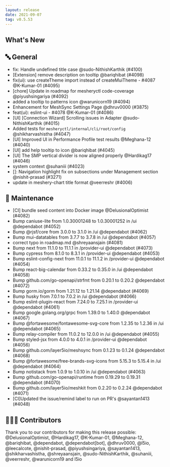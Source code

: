 ```yaml
---
layout: release
date: 2021-09-07
tag: v0.5.53
---
```


## What's New
## 🔤 General
- fix: Handle undefined title case @sudo-NithishKarthik (#4100)
- [Extension] remove description on tooltip @bariqhibat (#4098)
- fix(ui): use createTheme import instead of createMuiTheme - #4087 @K-Kumar-01 (#4095)
- [chore] Update in roadmap for mesheryctl code-coverage @piyushsingariya (#4092)
- added a tooltip to patterns icon @warunicorn19 (#4094)
- Enhancement for MeshSync Settings Page @dhruv0000 (#3875)
- feat(ui): eslint-ui - #4078 @K-Kumar-01 (#4086)
- [UI] [Connection Wizard] Scrolling issues in Adapter @sudo-NithishKarthik (#4015)
- Added tests for `mesheryctl/internal/cli/root/config`  @shikharvashistha (#4047)
- [UI] Improved UI in Performance Profile test results  @Meghana-12 (#4040)
- [UI] add help tooltip to icon @bariqhibat (#4045)
- [UI] The SMP vertical divider is now aligned properly @Hardikag17 (#4046)
- system context @suhaniii (#4023)
- \[<Navigator/>\]: Navigation highlight fix on subsections under Management section @nishit-prasad (#3271)
- update in meshery-chart title format @veerreshr (#4006)

## 🧰 Maintenance

- [CI] bundle seed content into Docker image @DelusionalOptimist (#4082)
- Bump caniuse-lite from 1.0.30001248 to 1.0.30001252 in /ui @dependabot (#4052)
- Bump @rjsf/core from 3.0.0 to 3.1.0 in /ui @dependabot (#4062)
- Bump mui-datatables from 3.7.7 to 3.7.8 in /ui @dependabot (#4057)
- correct typo in roadmap.md @shreyaansjain (#4081)
- Bump next from 11.1.0 to 11.1.1 in /provider-ui @dependabot (#4073)
- Bump cypress from 8.1.0 to 8.3.1 in /provider-ui @dependabot (#4053)
- Bump eslint-config-next from 11.0.1 to 11.1.2 in /provider-ui @dependabot (#4054)
- Bump react-big-calendar from 0.33.2 to 0.35.0 in /ui @dependabot (#4058)
- Bump github.com/go-openapi/strfmt from 0.20.1 to 0.20.2 @dependabot (#4072)
- Bump gorm.io/gorm from 1.21.12 to 1.21.14 @dependabot (#4069)
- Bump husky from 7.0.1 to 7.0.2 in /ui @dependabot (#4066)
- Bump eslint-plugin-react from 7.24.0 to 7.25.1 in /provider-ui @dependabot (#4061)
- Bump google.golang.org/grpc from 1.39.0 to 1.40.0 @dependabot (#4067)
- Bump @fortawesome/fontawesome-svg-core from 1.2.35 to 1.2.36 in /ui @dependabot (#4065)
- Bump relay-compiler from 11.0.2 to 12.0.0 in /ui @dependabot (#4055)
- Bump styled-jsx from 4.0.0 to 4.0.1 in /provider-ui @dependabot (#4056)
- Bump github.com/layer5io/meshsync from 0.1.23 to 0.1.24 @dependabot (#4068)
- Bump @fortawesome/free-brands-svg-icons from 5.15.3 to 5.15.4 in /ui @dependabot (#4064)
- Bump notistack from 1.0.9 to 1.0.10 in /ui @dependabot (#4063)
- Bump github.com/go-openapi/runtime from 0.19.29 to 0.19.31 @dependabot (#4070)
- Bump github.com/layer5io/meshkit from 0.2.20 to 0.2.24 @dependabot (#4071)
- [CI]Updated the issue/remind label to run on PR's @sayantan1413 (#4048)

## 👨🏽‍💻 Contributors

Thank you to our contributors for making this release possible:
@DelusionalOptimist, @Hardikag17, @K-Kumar-01, @Meghana-12, @bariqhibat, @dependabot, @dependabot[bot], @dhruv0000, @l5io, @leecalcote, @nishit-prasad, @piyushsingariya, @sayantan1413, @shikharvashistha, @shreyaansjain, @sudo-NithishKarthik, @suhaniii, @veerreshr, @warunicorn19 and l5io
